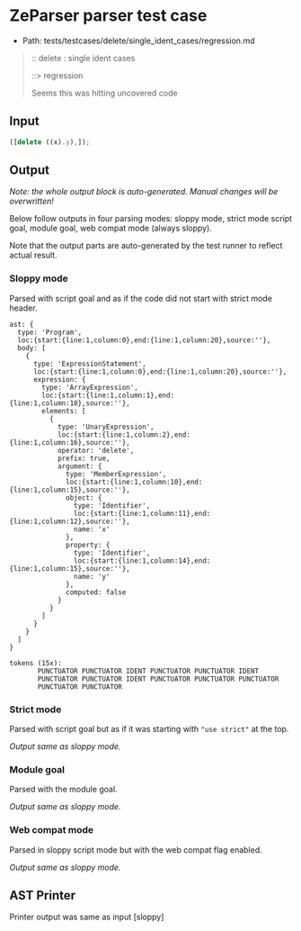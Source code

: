 # ZeParser parser test case

- Path: tests/testcases/delete/single_ident_cases/regression.md

> :: delete : single ident cases
>
> ::> regression
>
> Seems this was hitting uncovered code

## Input

`````js
([delete ((x).y),]);
`````

## Output

_Note: the whole output block is auto-generated. Manual changes will be overwritten!_

Below follow outputs in four parsing modes: sloppy mode, strict mode script goal, module goal, web compat mode (always sloppy).

Note that the output parts are auto-generated by the test runner to reflect actual result.

### Sloppy mode

Parsed with script goal and as if the code did not start with strict mode header.

`````
ast: {
  type: 'Program',
  loc:{start:{line:1,column:0},end:{line:1,column:20},source:''},
  body: [
    {
      type: 'ExpressionStatement',
      loc:{start:{line:1,column:0},end:{line:1,column:20},source:''},
      expression: {
        type: 'ArrayExpression',
        loc:{start:{line:1,column:1},end:{line:1,column:18},source:''},
        elements: [
          {
            type: 'UnaryExpression',
            loc:{start:{line:1,column:2},end:{line:1,column:16},source:''},
            operator: 'delete',
            prefix: true,
            argument: {
              type: 'MemberExpression',
              loc:{start:{line:1,column:10},end:{line:1,column:15},source:''},
              object: {
                type: 'Identifier',
                loc:{start:{line:1,column:11},end:{line:1,column:12},source:''},
                name: 'x'
              },
              property: {
                type: 'Identifier',
                loc:{start:{line:1,column:14},end:{line:1,column:15},source:''},
                name: 'y'
              },
              computed: false
            }
          }
        ]
      }
    }
  ]
}

tokens (15x):
       PUNCTUATOR PUNCTUATOR IDENT PUNCTUATOR PUNCTUATOR IDENT
       PUNCTUATOR PUNCTUATOR IDENT PUNCTUATOR PUNCTUATOR PUNCTUATOR
       PUNCTUATOR PUNCTUATOR
`````

### Strict mode

Parsed with script goal but as if it was starting with `"use strict"` at the top.

_Output same as sloppy mode._

### Module goal

Parsed with the module goal.

_Output same as sloppy mode._

### Web compat mode

Parsed in sloppy script mode but with the web compat flag enabled.

_Output same as sloppy mode._

## AST Printer

Printer output was same as input [sloppy]